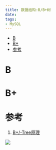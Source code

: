 ```yaml
---
title: 数据结构:B/B+树
date:
tags:
- MySQL
---
```

<!-- TOC -->

- [B](#b)
- [B+](#b)
- [参考](#参考)

<!-- /TOC -->
# B

# B+

# 参考

1. [B+/-Tree原理](https://www.cnblogs.com/shijianchuzhenzhi/p/6666537.html)

[![](https://static.segmentfault.com/v-5b1df2a7/global/img/creativecommons-cc.svg)](https://creativecommons.org/licenses/by-nc-nd/4.0/)

